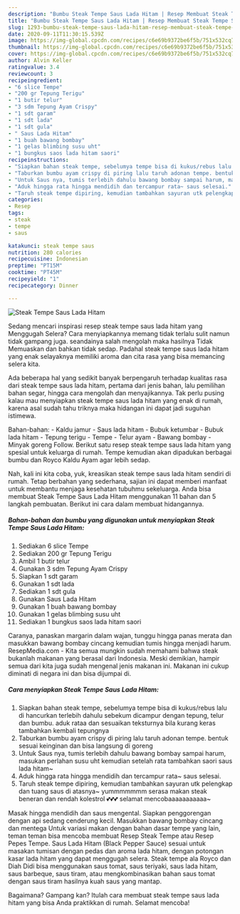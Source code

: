 ```yaml
---
description: "Bumbu Steak Tempe Saus Lada Hitam | Resep Membuat Steak Tempe Saus Lada Hitam Yang Bisa Manjain Lidah"
title: "Bumbu Steak Tempe Saus Lada Hitam | Resep Membuat Steak Tempe Saus Lada Hitam Yang Bisa Manjain Lidah"
slug: 1293-bumbu-steak-tempe-saus-lada-hitam-resep-membuat-steak-tempe-saus-lada-hitam-yang-bisa-manjain-lidah
date: 2020-09-11T11:30:15.539Z
image: https://img-global.cpcdn.com/recipes/c6e69b9372be6f5b/751x532cq70/steak-tempe-saus-lada-hitam-foto-resep-utama.jpg
thumbnail: https://img-global.cpcdn.com/recipes/c6e69b9372be6f5b/751x532cq70/steak-tempe-saus-lada-hitam-foto-resep-utama.jpg
cover: https://img-global.cpcdn.com/recipes/c6e69b9372be6f5b/751x532cq70/steak-tempe-saus-lada-hitam-foto-resep-utama.jpg
author: Alvin Keller
ratingvalue: 3.4
reviewcount: 3
recipeingredient:
- "6 slice Tempe"
- "200 gr Tepung Terigu"
- "1 butir telur"
- "3 sdm Tepung Ayam Crispy"
- "1 sdt garam"
- "1 sdt lada"
- "1 sdt gula"
- " Saus Lada Hitam"
- "1 buah bawang bombay"
- "1 gelas blimbing susu uht"
- "1 bungkus saos lada hitam saori"
recipeinstructions:
- "Siapkan bahan steak tempe, sebelumya tempe bisa di kukus/rebus lalu di hancurkan terlebih dahulu sebekum dicampur dengan tepung, telur dan bumbu. aduk rataa dan sesuaikan teksturnya bila kurang keras tambahkan kembali tepungnya"
- "Taburkan bumbu ayam crispy di piring lalu taruh adonan tempe. bentuk sesuai keinginan dan bisa langsung di goreng"
- "Untuk Saus nya, tumis terlebih dahulu bawang bombay sampai harum, masukan perlahan susu uht kemudian setelah rata tambahkan saori saus lada hitam~"
- "Aduk hingga rata hingga mendidih dan tercampur rata~ saus selesai."
- "Taruh steak tempe dipiring, kemudian tambahkan sayuran utk pelengkap dan tuang saus di atasnya~ yummmmmmm serasa makan steak beneran dan rendah kolestrol 💕💕💕 selamat mencobaaaaaaaaaaa~"
categories:
- Resep
tags:
- steak
- tempe
- saus

katakunci: steak tempe saus 
nutrition: 280 calories
recipecuisine: Indonesian
preptime: "PT15M"
cooktime: "PT45M"
recipeyield: "1"
recipecategory: Dinner

---
```



![Steak Tempe Saus Lada Hitam](https://img-global.cpcdn.com/recipes/c6e69b9372be6f5b/751x532cq70/steak-tempe-saus-lada-hitam-foto-resep-utama.jpg)

Sedang mencari inspirasi resep steak tempe saus lada hitam yang Menggugah Selera? Cara menyiapkannya memang tidak terlalu sulit namun tidak gampang juga. seandainya salah mengolah maka hasilnya Tidak Memuaskan dan bahkan tidak sedap. Padahal steak tempe saus lada hitam yang enak selayaknya memiliki aroma dan cita rasa yang bisa memancing selera kita.

Ada beberapa hal yang sedikit banyak berpengaruh terhadap kualitas rasa dari steak tempe saus lada hitam, pertama dari jenis bahan, lalu pemilihan bahan segar, hingga cara mengolah dan menyajikannya. Tak perlu pusing kalau mau menyiapkan steak tempe saus lada hitam yang enak di rumah, karena asal sudah tahu triknya maka hidangan ini dapat jadi suguhan istimewa.

Bahan-bahan: - Kaldu jamur - Saus lada hitam - Bubuk ketumbar - Bubuk lada hitam - Tepung terigu - Tempe - Telur ayam - Bawang bombay - Minyak goreng Follow. Berikut satu resep steak tempe saus lada hitam yang spesial untuk keluarga di rumah. Tempe kemudian akan dipadukan berbagai bumbu dan Royco Kaldu Ayam agar lebih sedap.


Nah, kali ini kita coba, yuk, kreasikan steak tempe saus lada hitam sendiri di rumah. Tetap berbahan yang sederhana, sajian ini dapat memberi manfaat untuk membantu menjaga kesehatan tubuhmu sekeluarga. Anda bisa membuat Steak Tempe Saus Lada Hitam menggunakan 11 bahan dan 5 langkah pembuatan. Berikut ini cara dalam membuat hidangannya.

<!--inarticleads1-->

##### Bahan-bahan dan bumbu yang digunakan untuk menyiapkan Steak Tempe Saus Lada Hitam:

1. Sediakan 6 slice Tempe
1. Sediakan 200 gr Tepung Terigu
1. Ambil 1 butir telur
1. Gunakan 3 sdm Tepung Ayam Crispy
1. Siapkan 1 sdt garam
1. Gunakan 1 sdt lada
1. Sediakan 1 sdt gula
1. Gunakan  Saus Lada Hitam
1. Gunakan 1 buah bawang bombay
1. Gunakan 1 gelas blimbing susu uht
1. Sediakan 1 bungkus saos lada hitam saori


Caranya, panaskan margarin dalam wajan, tunggu hingga panas merata dan masukkan bawang bombay cincang kemudian tumis hingga menjadi harum. ResepMedia.com - Kita semua mungkin sudah memahami bahwa steak bukanlah makanan yang berasal dari Indonesia. Meski demikian, hampir semua dari kita juga sudah mengenal jenis makanan ini. Makanan ini cukup diminati di negara ini dan bisa dijumpai di. 

<!--inarticleads2-->

##### Cara menyiapkan Steak Tempe Saus Lada Hitam:

1. Siapkan bahan steak tempe, sebelumya tempe bisa di kukus/rebus lalu di hancurkan terlebih dahulu sebekum dicampur dengan tepung, telur dan bumbu. aduk rataa dan sesuaikan teksturnya bila kurang keras tambahkan kembali tepungnya
1. Taburkan bumbu ayam crispy di piring lalu taruh adonan tempe. bentuk sesuai keinginan dan bisa langsung di goreng
1. Untuk Saus nya, tumis terlebih dahulu bawang bombay sampai harum, masukan perlahan susu uht kemudian setelah rata tambahkan saori saus lada hitam~
1. Aduk hingga rata hingga mendidih dan tercampur rata~ saus selesai.
1. Taruh steak tempe dipiring, kemudian tambahkan sayuran utk pelengkap dan tuang saus di atasnya~ yummmmmmm serasa makan steak beneran dan rendah kolestrol 💕💕💕 selamat mencobaaaaaaaaaaa~


Masak hingga mendidih dan saus mengental. Siapkan penggorengan dengan api sedang cenderung kecil. Masukkan bawang bombay cincang dan mentega Untuk variasi makan dengan bahan dasar tempe yang lain, teman teman bisa mencoba membuat Resep Steak Tempe atau Resep Pepes Tempe. Saus Lada Hitam (Black Pepper Sauce) sesuai untuk masakan tumisan dengan pedas dan aroma lada hitam, dengan potongan kasar lada hitam yang dapat menggugah selera. Steak tempe ala Royco dan Diah Didi bisa menggunakan saus tomat, saus teriyaki, saus lada hitam, saus barbeque, saus tiram, atau mengkombinasikan bahan saus tomat dengan saus tiram hasilnya kuah saus yang mantap. 

Bagaimana? Gampang kan? Itulah cara membuat steak tempe saus lada hitam yang bisa Anda praktikkan di rumah. Selamat mencoba!
